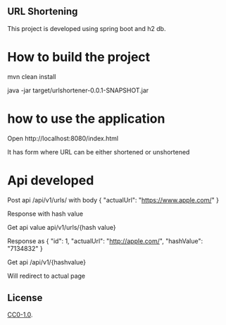 ## URL Shortening 

This project is developed using spring boot and h2 db.

# How to build the project

mvn clean install 

java -jar target/urlshortener-0.0.1-SNAPSHOT.jar


# how to use the application 

Open http://localhost:8080/index.html

It has form where URL can be either shortened or unshortened 


# Api developed

Post api /api/v1/urls/ with body 
{
	"actualUrl": "https://www.apple.com/" 
}

Response with hash value 

Get api value api/v1/urls/{hash value}

Response as {
    "id": 1,
    "actualUrl": "http://apple.com/",
    "hashValue": "7134832"
}

Get api /api/v1/{hashvalue}

Will redirect to actual page

## License

[CC0-1.0](./LICENSE).
